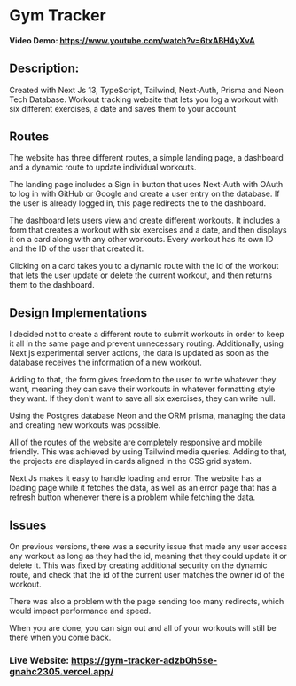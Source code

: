 # Gym Tracker

#### Video Demo: https://www.youtube.com/watch?v=6txABH4yXvA
## Description:

Created with Next Js 13, TypeScript, Tailwind, Next-Auth, Prisma and Neon Tech Database. Workout tracking website that lets you log a workout with six different exercises, a date and saves them to your account

## Routes

The website has three different routes, a simple landing page, a dashboard and a dynamic route to update individual workouts.

The landing page includes a Sign in button that uses Next-Auth with OAuth to log in with GitHub or Google and create a user entry on the database. If the user is already logged in, this page redirects the to the dashboard.

The dashboard lets users view and create different workouts. It includes a form that creates a workout with six exercises and a date, and then displays it on a card along with any other workouts. Every workout has its own ID and the ID of the user that created it.

Clicking on a card takes you to a dynamic route with the id of the workout that lets the user update or delete the current workout, and then returns them to the dashboard.

## Design Implementations

I decided not to create a different route to submit workouts in order to keep it all in the same page and prevent unnecessary routing. Additionally, using Next js experimental server actions, the data is updated as soon as the database receives the information of a new workout.

Adding to that, the form gives freedom to the user to write whatever they want, meaning they can save their workouts in whatever formatting style they want. If they don't want to save all six exercises, they can write null.

Using the Postgres database Neon and the ORM prisma, managing the data and creating new workouts was possible.

All of the routes of the website are completely responsive and mobile friendly. This was achieved by using Tailwind media queries. Adding to that, the projects are displayed in cards aligned in the CSS grid system. 

Next Js makes it easy to handle loading and error. The website has a loading page while it fetches the data, as well as an error page that has a refresh button whenever there is a problem while fetching the data.

## Issues

On previous versions, there was a security issue that made any user access any workout as long as they had the id, meaning that they could update it or delete it. This was fixed by creating additional security on the dynamic route, and check that the id of the current user matches the owner id of the workout.

There was also a problem with the page sending too many redirects, which would impact performance and speed.

When you are done, you can sign out and all of your workouts will still be there when you come back.

### Live Website: https://gym-tracker-adzb0h5se-gnahc2305.vercel.app/